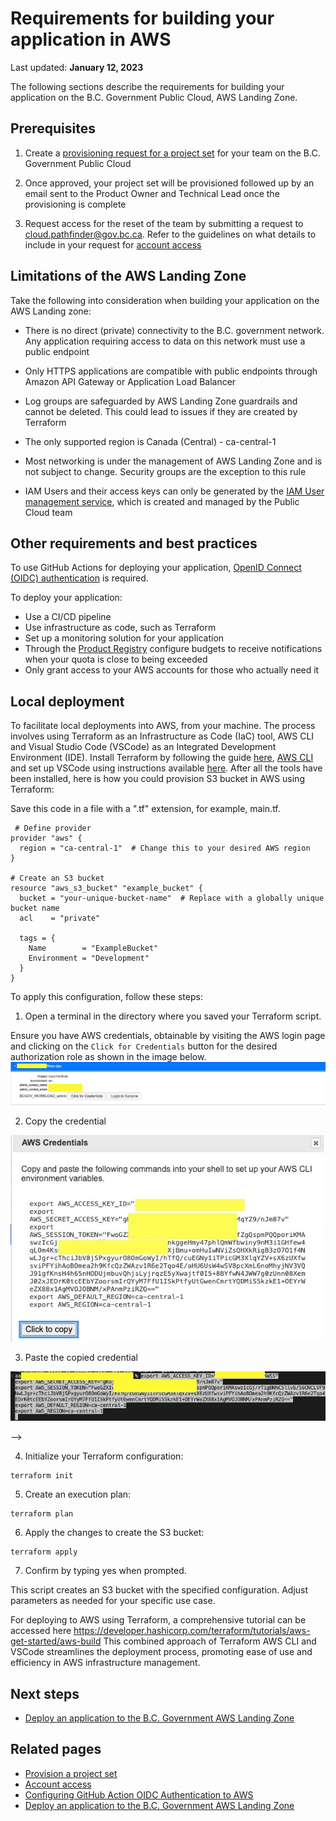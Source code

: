 # Requirements for building your application in AWS

Last updated: **January 12, 2023**

The following sections describe the requirements for building your application on the B.C. Government Public Cloud, AWS Landing Zone.

## Prerequisites

1. Create a [provisioning request for a project set](provision-a-project-set.md) for your team on the B.C. Government Public Cloud

2. Once approved, your project set will be provisioned followed up by an email sent to the Product Owner and Technical Lead once the provisioning is complete

3. Request access for the reset of the team by submitting a request to <cloud.pathfinder@gov.bc.ca>. Refer to the guidelines on what details to include in your request for [account access](provision-a-project-set.md#account-access)

## Limitations of the AWS Landing Zone

Take the following into consideration when building your application on the AWS Landing zone: 

* There is no direct (private) connectivity to the B.C. government network. Any application requiring access to data on this network must use a public endpoint

* Only HTTPS applications are compatible with public endpoints through Amazon API Gateway or Application Load Balancer

* Log groups are safeguarded by AWS Landing Zone guardrails and cannot be deleted. This could lead to issues if they are created by Terraform

* The only supported region is Canada (Central) - ca-central-1

* Most networking is under the management of AWS Landing Zone and is not subject to change. Security groups are the exception to this rule

* IAM Users and their access keys can only be generated  by the [IAM User management service](iam-user-service.md), which is created and managed by the Public Cloud team


## Other requirements and best practices

To use GitHub Actions for deploying your application, [OpenID Connect (OIDC) authentication](deploy-an-app-to-the-aws-landing-zone.md#configuring-github-action-oidc-authentication-to-aws) is required. 

To deploy your application: 

* Use a CI/CD pipeline
* Use infrastructure as code, such as Terraform
* Set up a monitoring solution for your application
* Through the [Product Registry](https://registry.developer.gov.bc.ca/login) configure budgets to receive notifications when your quota is close to being exceeded 
* Only grant access to your AWS accounts for those who actually need it

## Local deployment
To facilitate local deployments into AWS, from your machine. The process involves using Terraform as an Infrastructure as Code (IaC) tool, AWS CLI and Visual Studio Code (VSCode) as an Integrated Development Environment (IDE). Install Terraform by following the guide [here](https://developer.hashicorp.com/terraform/tutorials/aws-get-started/install-cli), [AWS CLI](https://docs.aws.amazon.com/cli/latest/userguide/getting-started-install.html) and set up VSCode using instructions available [here](https://code.visualstudio.com/docs/setup/setup-overview). After all the tools have been installed, here is how you could provision S3 bucket in AWS using Terraform: 

Save this code in a file with a ".tf" extension, for example, main.tf.

```
 # Define provider
provider "aws" {
  region = "ca-central-1"  # Change this to your desired AWS region
}

# Create an S3 bucket
resource "aws_s3_bucket" "example_bucket" {
  bucket = "your-unique-bucket-name"  # Replace with a globally unique bucket name
  acl    = "private"

  tags = {
    Name        = "ExampleBucket"
    Environment = "Development"
  }
}
```

To apply this configuration, follow these steps:

1. Open a terminal in the directory where you saved your Terraform script.

Ensure you have AWS credentials, obtainable by visiting the AWS login page and clicking on the `Click for Credentials` button for the desired authorization role as shown in the image below. ![aws-credential-cli](images/requirements-for-building-your-application/aws-credential-cli.png)

2. Copy the credential 

![aws-credential-cli](images/requirements-for-building-your-application/click-credential.png)

3. Paste the copied credential

![aws-credential-cli](images/requirements-for-building-your-application/terminal.png)

  -->

4. Initialize your Terraform configuration:
```
terraform init
```

5. Create an execution plan:
```
terraform plan
```
6. Apply the changes to create the S3 bucket:
```
terraform apply

```
7. Confirm by typing yes when prompted.

This script creates an S3 bucket with the specified configuration. Adjust parameters as needed for your specific use case.

For deploying to AWS using Terraform, a comprehensive tutorial can be accessed here https://developer.hashicorp.com/terraform/tutorials/aws-get-started/aws-build 
This combined approach of Terraform AWS CLI and VSCode streamlines the deployment process, promoting ease of use and efficiency in AWS infrastructure management.

## Next steps

- [Deploy an application to the B.C. Government AWS Landing Zone](deploy-an-app-to-the-aws-landing-zone.md)

## Related pages

- [Provision a project set](provision-a-project-set.md)
- [Account access](provision-a-project-set.md#account-access)
- [Configuring GitHub Action OIDC Authentication to AWS](deploy-an-app-to-the-aws-landing-zone.md#configuring-github-action-oidc-authentication-to-aws)
- [Deploy an application to the B.C. Government AWS Landing Zone](deploy-an-app-to-the-aws-landing-zone.md)
